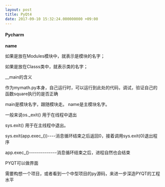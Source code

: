 ```yaml
---
layout: post
title: PyQt4
date: 2017-09-10 15:32:24.000000000 +09:00
---
```


#### Pycharm
__name__

如果是放在Modules模块中，就表示是模块的名字；

如果是放在Classs类中，就表示类的名字；

__main的含义

作为mymath.py本身，自己运行时，可以运行到此处的代码，调试，验证自己的函数square执行的是否正确

main是模块名字，跟随模块走。    name是主模块名字。

一般来说os._exit() 用于在线程中退出

sys.exit() 用于在主线程中退出。

sys.exit(app.exec_())----消息循环结束之后返回0，接着调用sys.exit(0)退出程序

app.exec_()--------------消息循环结束之后，进程自然也会结束

PYQT可以做界面

需要构想一个项目，或者看到一个中型项目的py源码，来进一步深造PYQT的工程水平
